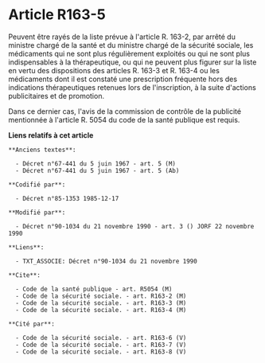 # Article R163-5

Peuvent être rayés de la liste prévue à l'article R. 163-2, par arrêté du ministre chargé de la santé et du ministre chargé
de la sécurité sociale, les médicaments qui ne sont plus régulièrement exploités ou qui ne sont plus indispensables à la
thérapeutique, ou qui ne peuvent plus figurer sur la liste en vertu des dispositions des articles R. 163-3 et R. 163-4 ou les
médicaments dont il est constaté une prescription fréquente hors des indications thérapeutiques retenues lors de
l'inscription, à la suite d'actions publicitaires et de promotion.

Dans ce dernier cas, l'avis de la commission de contrôle de la publicité mentionnée à l'article R. 5054 du code de la santé
publique est requis.

**Liens relatifs à cet article**

	**Anciens textes**:

	  - Décret n°67-441 du 5 juin 1967 - art. 5 (M)
	  - Décret n°67-441 du 5 juin 1967 - art. 5 (Ab)

	**Codifié par**:

	  - Décret n°85-1353 1985-12-17

	**Modifié par**:

	  - Décret n°90-1034 du 21 novembre 1990 - art. 3 () JORF 22 novembre 1990

	**Liens**:

	  - TXT_ASSOCIE: Décret n°90-1034 du 21 novembre 1990

	**Cite**:

	  - Code de la santé publique - art. R5054 (M)
	  - Code de la sécurité sociale. - art. R163-2 (M)
	  - Code de la sécurité sociale. - art. R163-3 (M)
	  - Code de la sécurité sociale. - art. R163-4 (M)

	**Cité par**:

	  - Code de la sécurité sociale. - art. R163-6 (V)
	  - Code de la sécurité sociale. - art. R163-7 (V)
	  - Code de la sécurité sociale. - art. R163-8 (V)
